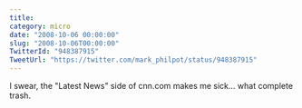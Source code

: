 ```yaml
---
title: 
category: micro
date: "2008-10-06 00:00:00"
slug: "2008-10-06T00:00:00"
TwitterId: "948387915"
TweetUrl: "https://twitter.com/mark_philpot/status/948387915"
---
```


I swear, the "Latest News" side of cnn.com makes me sick... what complete trash.
